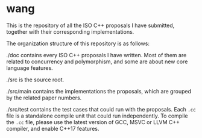# wang

This is the repository of all the ISO C++ proposals I have submitted, together
with their corresponding implementations.

The organization structure of this repository is as follows:

./doc contains every ISO C++ proposals I have written. Most of them are related
      to concurrency and polymorphism, and some are about new core language
      features.

./src is the source root.

./src/main contains the implementations the proposals, which are grouped by the
           related paper numbers.

./src/test contains the test cases that could run with the proposals. Each `.cc`
           file is a standalone compile unit that could run independently. To
           compile the `.cc` file, please use the latest version of GCC, MSVC or
           LLVM C++ compiler, and enable C++17 features.
